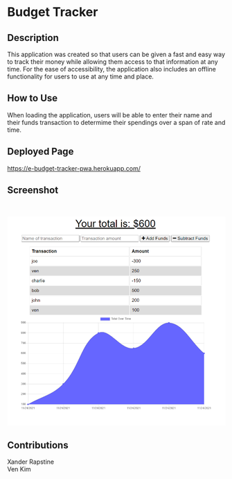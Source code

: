 # Budget Tracker

## Description

This application was created so that users can be given a fast and easy way to track their money while allowing them access to that information at any time. For the ease of accessibility, the application also includes an offline functionality for users to use at any time and place.
<br>

## How to Use

When loading the application, users will be able to enter their name and their funds transaction to determime their spendings over a span of rate and time.

## Deployed Page

https://e-budget-tracker-pwa.herokuapp.com/

## Screenshot
<br>

![Budget Tracker Screenshot](budgetss.png)
<br>

## Contributions
Xander Rapstine
<br>
Ven Kim